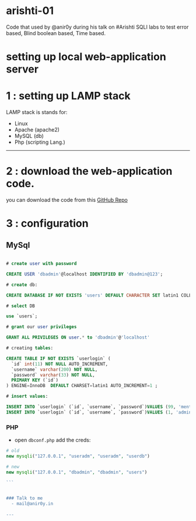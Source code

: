 # arishti-01
Code that used by @anir0y during his talk on #Arishti 
SQLI labs to test error based, Blind boolean based, Time based.


# setting up local web-application server

# 1 : setting up LAMP stack

LAMP stack is stands for: 

* Linux
* Apache (apache2)
* MySQL	(db)
* Php 	(scripting Lang.)

---

# 2 : download the web-application code.

you can download the code from this [GitHub Repo](https://github.com/anir0y/arishti-01)

# 3 : configuration

## MySql

```sql

# create user with password

CREATE USER 'dbadmin'@localhost IDENTIFIED BY 'dbadmin@123';

# create db:

CREATE DATABASE IF NOT EXISTS 'users' DEFAULT CHARACTER SET latin1 COLLATE latin1_swedish_ci;

# select DB

use `users`;

# grant our user privileges

GRANT ALL PRIVILEGES ON user.* to 'dbadmin'@'localhost'

# creating tables:

CREATE TABLE IF NOT EXISTS `userlogin` (
  `id` int(11) NOT NULL AUTO_INCREMENT,
  `username` varchar(200) NOT NULL,
  `password` varchar(33) NOT NULL,
  PRIMARY KEY (`id`)
) ENGINE=InnoDB  DEFAULT CHARSET=latin1 AUTO_INCREMENT=1 ;

# insert values:

INSERT INTO `userlogin` (`id`, `username`, `password`)VALUES (99, 'mentor', 'a1857b83457cfef98da22fefa2fdd3ba');
INSERT INTO `userlogin` (`id`, `username`, `password`)VALUES (1, 'admin', 'a1857b83457cfef98da22fefa2fdd3ba');
```

### PHP

* open `dbconf.php` add the creds:

````php
# old
new mysqli("127.0.0.1", "useradm", "useradm", "userdb")

# new
new mysqli("127.0.0.1", "dbadmin", "dbadmin", "users")

```


### Talk to me 
  - mail@anir0y.in
  
---

